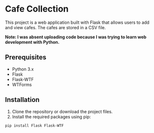 # Cafe Collection

This project is a web application built with Flask that allows users to add and view cafes. The cafes are stored in a CSV file.

**Note: I was absent uploading code because I was trying to learn web development with Python.**

## Prerequisites

- Python 3.x
- Flask
- Flask-WTF
- WTForms

## Installation

1. Clone the repository or download the project files.
2. Install the required packages using pip:

```sh
pip install Flask Flask-WTF

